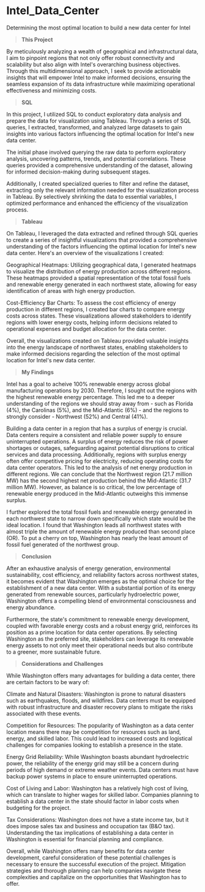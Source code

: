 # Intel_Data_Center
Determining the most optimal location to build a new data center for Intel

> **This Project**


By meticulously analyzing a wealth of geographical and infrastructural data, I aim to pinpoint regions that not only offer robust connectivity and scalability but also align with Intel's overarching business objectives. Through this multidimensional approach, I seek to provide actionable insights that will empower Intel to make informed decisions, ensuring the seamless expansion of its data infrastructure while maximizing operational effectiveness and minimizing costs.

> **SQL**


In this project, I utilized SQL to conduct exploratory data analysis and prepare the data for visualization using Tableau. Through a series of SQL queries, I extracted, transformed, and analyzed large datasets to gain insights into various factors influencing the optimal location for Intel's new data center.

The initial phase involved querying the raw data to perform exploratory analysis, uncovering patterns, trends, and potential correlations. These queries provided a comprehensive understanding of the dataset, allowing for informed decision-making during subsequent stages.

Additionally, I created specialized queries to filter and refine the dataset, extracting only the relevant information needed for the visualization process in Tableau. By selectively shrinking the data to essential variables, I optimized performance and enhanced the efficiency of the visualization process.

> **Tableau**


On Tableau, I leveraged the data extracted and refined through SQL queries to create a series of insightful visualizations that provided a comprehensive understanding of the factors influencing the optimal location for Intel's new data center. Here's an overview of the visualizations I created:

Geographical Heatmaps: Utilizing geographical data, I generated heatmaps to visualize the distribution of energy production across different regions. These heatmaps provided a spatial representation of the total fossil fuels and renewable energy generated in each northwest state, allowing for easy identification of areas with high energy production.

Cost-Efficiency Bar Charts: To assess the cost efficiency of energy production in different regions, I created bar charts to compare energy costs across states. These visualizations allowed stakeholders to identify regions with lower energy costs, helping inform decisions related to operational expenses and budget allocation for the data center.

Overall, the visualizations created on Tableau provided valuable insights into the energy landscape of northwest states, enabling stakeholders to make informed decisions regarding the selection of the most optimal location for Intel's new data center.

> **My Findings**


Intel has a goal to acheive 100% renewable energy across global manufacturing operations by 2030. Therefore, I sought out the regions with the highest renewable energy percentage. This led me to a deeper understanding of the regions we should stray away from - such as Florida (4%), the Carolinas (5%), and the Mid-Atlantic (6%) - and the regions to strongly consider -  Northwest (52%) and Central (41%).

Building a data center in a region that has a surplus of energy is crucial. Data centers require a consistent and reliable power supply to ensure uninterrupted operations. A surplus of energy reduces the risk of power shortages or outages, safeguarding against potential disruptions to critical services and data processing. Additionally, regions with surplus energy often offer competitive pricing for electricity, reducing operating costs for data center operators. This led to the analysis of net energy production in different regions. We can conclude that the Northwest region (21.7 million MW) has the second highest net production behind the Mid-Atlantic (31.7 million MW). However, as balance is so critical, the low percentage of renewable energy produced in the Mid-Atlantic outweighs this immense surplus.

I further explored the total fossil fuels and renewable energy generated in each northwest state to narrow down specifically which state would be the ideal location. I found that Washington leads all northwest states with almost triple the amount of renewable energy produced than second place (OR). To put a cherry on top, Washington has nearly the least amount of fossil fuel generated of the northwest group.

> **Conclusion**


After an exhaustive analysis of energy generation, environmental sustainability, cost efficiency, and reliability factors across northwest states, it becomes evident that Washington emerges as the optimal choice for the establishment of a new data center. With a substantial portion of its energy generated from renewable sources, particularly hydroelectric power, Washington offers a compelling blend of environmental consciousness and energy abundance.

Furthermore, the state's commitment to renewable energy development, coupled with favorable energy costs and a robust energy grid, reinforces its position as a prime location for data center operations. By selecting Washington as the preferred site, stakeholders can leverage its renewable energy assets to not only meet their operational needs but also contribute to a greener, more sustainable future.

> **Considerations and Challenges**


While Washington offers many advantages for building a data center, there are certain factors to be wary of:

Climate and Natural Disasters: Washington is prone to natural disasters such as earthquakes, floods, and wildfires. Data centers must be equipped with robust infrastructure and disaster recovery plans to mitigate the risks associated with these events.

Competition for Resources: The popularity of Washington as a data center location means there may be competition for resources such as land, energy, and skilled labor. This could lead to increased costs and logistical challenges for companies looking to establish a presence in the state.

Energy Grid Reliability: While Washington boasts abundant hydroelectric power, the reliability of the energy grid may still be a concern during periods of high demand or extreme weather events. Data centers must have backup power systems in place to ensure uninterrupted operations.

Cost of Living and Labor: Washington has a relatively high cost of living, which can translate to higher wages for skilled labor. Companies planning to establish a data center in the state should factor in labor costs when budgeting for the project.

Tax Considerations: Washington does not have a state income tax, but it does impose sales tax and business and occupation tax (B&O tax). Understanding the tax implications of establishing a data center in Washington is essential for financial planning and compliance.

Overall, while Washington offers many benefits for data center development, careful consideration of these potential challenges is necessary to ensure the successful execution of the project. Mitigation strategies and thorough planning can help companies navigate these complexities and capitalize on the opportunities that Washington has to offer.
